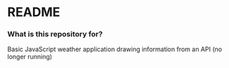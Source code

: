 # README #


### What is this repository for? ###

Basic JavaScript weather application drawing information from an API (no longer running)
